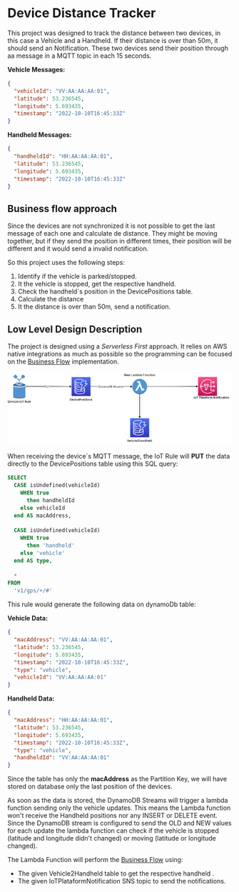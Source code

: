 # Device Distance Tracker

This project was designed to track the distance between two devices, in this case a Vehicle and a Handheld. If their distance is over than 50m, it should send an Notification. These two devices send their position through aa message in a MQTT topic in each 15 seconds.

**Vehicle Messages:**

```json
{
  "vehicleId": "VV:AA:AA:AA:01",
  "latitude": 53.236545,
  "longitude": 5.693435,
  "timestamp": "2022-10-10T16:45:33Z"
}
```

**Handheld Messages:**

```json
{
  "handheldId": "HH:AA:AA:AA:01",
  "latitude": 53.236545,
  "longitude": 5.693435,
  "timestamp": "2022-10-10T16:45:33Z"
}
```

## Business flow approach

Since the devices are not synchronized it is not possible to get the last message of each one and calculate de distance. They might be moving together, but if they send the position in different times, their position will be different and it would send a invalid notification.

So this project uses the following steps:

1. Identify if the vehicle is parked/stopped.
2. It the vehicle is stopped, get the respective handheld.
3. Check the handheld`s position in the DevicePositions table.
4. Calculate the distance
5. It the distance is over than 50m, send a notification.

## Low Level Design Description

The project is designed using a _Serverless First_ approach. It relies on AWS native integrations as much as possible so the programming can be focused on the [Business Flow](##business-flow-approach) implementation.

![Alt text](assets/DeviceTracker.png)

When receiving the device`s MQTT message, the IoT Rule will **PUT** the data directly to the DevicePositions table using this SQL query:

```SQL
SELECT
  CASE isUndefined(vehicleId)
    WHEN true
      then handheldId
    else vehicleId
  end AS macAddress,

  CASE isUndefined(vehicleId)
    WHEN true
      then 'handheld'
    else 'vehicle'
  end AS type,

  *
FROM
  'v1/gps/+/#'
```

This rule would generate the following data on dynamoDb table:

**Vehicle Data:**

```json
{
  "macAddress": "VV:AA:AA:AA:01",
  "latitude": 53.236545,
  "longitude": 5.693435,
  "timestamp": "2022-10-10T16:45:33Z",
  "type": "vehicle",
  "vehicleId": "VV:AA:AA:AA:01"
}
```

**Handheld Data:**

```json
{
  "macAddress": "HH:AA:AA:AA:01",
  "latitude": 53.236545,
  "longitude": 5.693435,
  "timestamp": "2022-10-10T16:45:33Z",
  "type": "vehicle",
  "handheldId": "VV:AA:AA:AA:01"
}
```

Since the table has only the **macAddress** as the Partition Key, we will have stored on database only the last position of the devices.

As soon as the data is stored, the DynamoDB Streams will trigger a lambda function sending only the vehicle updates. This means the Lambda function won't receive the Handheld positions nor any INSERT or DELETE event. Since the DynamoDB stream is configured to send the OLD and NEW values for each update the lambda function can check if the vehicle is stopped (latitude and longitude didn't changed) or moving (latitude or longitude changed).

The Lambda Function will perform the [Business Flow](##business-flow-approach) using:

- The given Vehicle2Handheld table to get the respective handheld .
- The given IoTPlataformNotification SNS topic to send the notifications.
